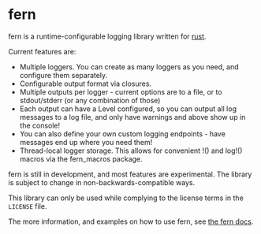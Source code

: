 fern
====

fern is a runtime-configurable logging library written for [rust](http://www.rust-lang.org/).

Current features are:
- Multiple loggers. You can create as many loggers as you need, and configure them separately.
- Configurable output format via closures.
- Multiple outputs per logger - current options are to a file, or to stdout/stderr (or any combination of those)
- Each output can have a Level configured, so you can output all log messages to a log file, and only have warnings and above show up in the console!
- You can also define your own custom logging endpoints - have messages end up where you need them!
- Thread-local logger storage. This allows for convenient <level>!() and log!() macros via the fern_macros package.

fern is still in development, and most features are experimental. The library is subject to change in non-backwards-compatible ways.

This library can only be used while complying to the license terms in the `LICENSE` file.

The more information, and examples on how to use fern, see [the fern docs](https://dabo.guru/rust/fern/).
